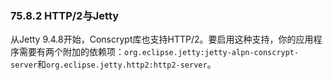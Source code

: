 ### 75.8.2 HTTP/2与Jetty

从Jetty 9.4.8开始，Conscrypt库也支持HTTP/2。要启用这种支持，你的应用程序需要有两个附加的依赖项：`org.eclipse.jetty:jetty-alpn-conscrypt-server`和`org.eclipse.jetty.http2:http2-server`。
